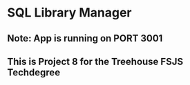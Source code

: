 # SQL Library Manager

## Note: App is running on PORT 3001

## This is Project 8 for the Treehouse FSJS Techdegree


